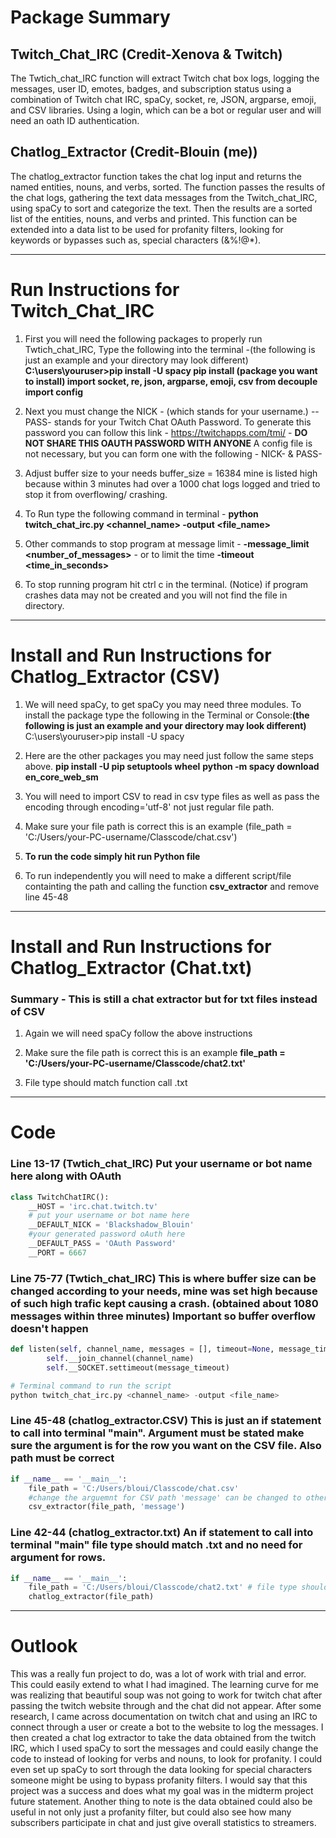 # Package Summary

 ## Twitch_Chat_IRC (Credit-Xenova & Twitch)
 The Twtich_chat_IRC function will extract Twitch chat box logs, logging the messages, user ID, emotes, badges, and subscription status using a combination of Twitch chat IRC, spaCy, socket, re, JSON, argparse, emoji, and CSV libraries. Using a login, which can be a bot or regular user and will need an oath ID authentication.
 
 ## Chatlog_Extractor (Credit-Blouin (me))
The chatlog_extractor function takes the chat log input and returns the named entities, nouns, and verbs, sorted. The function passes the results of the chat logs, gathering the text data messages from the Twitch_chat_IRC, using spaCy to sort and categorize the text. Then the results are a sorted list of the entities, nouns, and verbs and printed. This function can be extended into a data list to be used for profanity filters, looking for keywords or bypasses such as, special characters (&%!@*).
* * * 
# Run Instructions for Twitch_Chat_IRC
1.  First you will need the following packages to properly run Twtich_chat_IRC, Type the following into the terminal -(the following is just an example and your directory may look different)  **C:\users\youruser>pip install -U spacy pip install (package you want to install) import socket, re, json, argparse, emoji, csv from decouple import config**

2.  Next you must change the NICK - (which stands for your username.) --PASS- stands for your Twitch Chat OAuth Password. To generate this password you can follow this link - https://twitchapps.com/tmi/ -  **DO NOT SHARE THIS OAUTH PASSWORD WITH ANYONE** A config file is not necessary, but you can form one with the following - NICK- & PASS-


3.  Adjust buffer size to your needs buffer_size = 16384 mine is listed high because within 3 minutes had over a 1000 chat logs logged and tried to stop it from overflowing/ crashing.

4. To Run type the following command in terminal - **python twitch_chat_irc.py <channel_name> -output <file_name>**

5. Other commands to stop program at message limit - **-message_limit <number_of_messages>** - or to limit the time **-timeout <time_in_seconds>**

6. To stop running program hit ctrl c in the terminal. (Notice) if program crashes data may not be created and you will not find the file in directory.
* * * 
# Install and Run Instructions for Chatlog_Extractor (CSV)

1. We will need spaCy, to get spaCy you may need three modules. To install the package type the following in the Terminal or Console:**(the following is just an example and your directory may look different)** C:\users\youruser\>pip install -U spacy

2. Here are the other packages you may need just follow the same steps above. **pip install -U pip setuptools wheel** **python -m spacy download en_core_web_sm**


3. You will need to import CSV to read in csv type files as well as pass the encoding through encoding='utf-8' not just regular file path. 


4. Make sure your file path is correct this is an example (file_path = 'C:/Users/your-PC-username/Classcode/chat.csv')
 
5.  **To run the code simply  hit run Python file**


5. To run independently you will need to make a different script/file containting the path and calling the function **csv_extractor** and remove line 45-48
* * * 
# Install and Run Instructions for Chatlog_Extractor (Chat.txt)
### Summary - This is still a chat extractor but for txt files instead of CSV
1. Again we will need spaCy follow the above instructions

2. Make sure the file path is correct this is an example **file_path = 'C:/Users/your-PC-username/Classcode/chat2.txt'**

3. File type should match function call .txt



* * *
# Code
### Line 13-17 (Twtich_chat_IRC) Put your username or bot name here along with OAuth
```Python
class TwitchChatIRC():
	__HOST = 'irc.chat.twitch.tv'
    # put your username or bot name here
	__DEFAULT_NICK = 'Blackshadow_Blouin'
    #your generated password oAuth here
	__DEFAULT_PASS = 'OAuth Password'
	__PORT = 6667
```
### Line 75-77 (Twtich_chat_IRC) This is where buffer size can be changed according to your needs, mine was set high because of such high trafic kept causing a crash. (obtained about 1080 messages within three minutes) **Important so buffer overflow doesn't happen**

```Python
def listen(self, channel_name, messages = [], timeout=None, message_timeout=1.0, on_message = None, buffer_size = 16384 , message_limit = None, output=None):
		self.__join_channel(channel_name)
		self.__SOCKET.settimeout(message_timeout)
```

```Python
# Terminal command to run the script
python twitch_chat_irc.py <channel_name> -output <file_name>
```
### Line 45-48 (chatlog_extractor.CSV) This is just an if statement to call into terminal "main". Argument must be stated make sure the argument is for the row you want on the CSV file. Also path must be correct
```Python
if __name__ == '__main__':
    file_path = 'C:/Users/bloui/Classcode/chat.csv'
    #change the arguemnt for CSV path 'message' can be changed to other categories
    csv_extractor(file_path, 'message')
```
### Line 42-44 (chatlog_extractor.txt) An if statement to call into terminal "main" file type should match .txt and no need for argument for rows.
```Python
if __name__ == '__main__':
    file_path = 'C:/Users/bloui/Classcode/chat2.txt' # file type should match function call .txt
    chatlog_extractor(file_path)

```

*** 
# Outlook
This was a really fun project to do, was a lot of work with trial and error. This could easily extend to what I had imagined. The learning curve for me was realizing that beautiful soup was not going to work for twitch chat after passing the twitch website through and the chat did not appear. After some research, I came across documentation on twitch chat and using an IRC to connect through a user or create a bot to the website to log the messages. I then created a chat log extractor to take the data obtained from the twitch IRC, which I used spaCy to sort the messages and could easily change the code to instead of looking for verbs and nouns, to look for profanity. I could even set up spaCy to sort through the data looking for special characters someone might be using to bypass profanity filters. I would say that this project was a success and does what my goal was in the midterm project future statement. Another thing to note is the data obtained could also be useful in not only just a profanity filter, but could also see how many subscribers participate in chat and just give overall statistics to streamers.